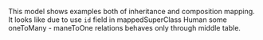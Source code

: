 This model shows examples both of inheritance and composition mapping. 
It looks like due to use `id` field in mappedSuperClass Human some oneToMany - maneToOne relations behaves only through 
middle table.